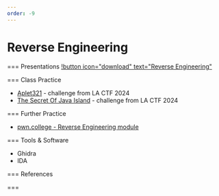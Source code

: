 ```yaml
---
order: -9
---
```


# Reverse Engineering

=== Presentations
[!button icon="download" text="Reverse Engineering"](/files/rev.pptx)

=== Class Practice
- [Aplet321](https://github.com/uclaacm/lactf-archive/raw/main/2024/rev/aplet321/aplet321) - challenge from LA CTF 2024
- [The Secret Of Java Island](https://github.com/uclaacm/lactf-archive/raw/main/2024/rev/the-secret-of-java-island/game.jar) - challenge from LA CTF 2024

=== Further Practice
- [pwn.college - Reverse Engineering module](https://pwn.college/program-security/reverse-engineering)

=== Tools & Software
- Ghidra
- IDA

=== References

===
